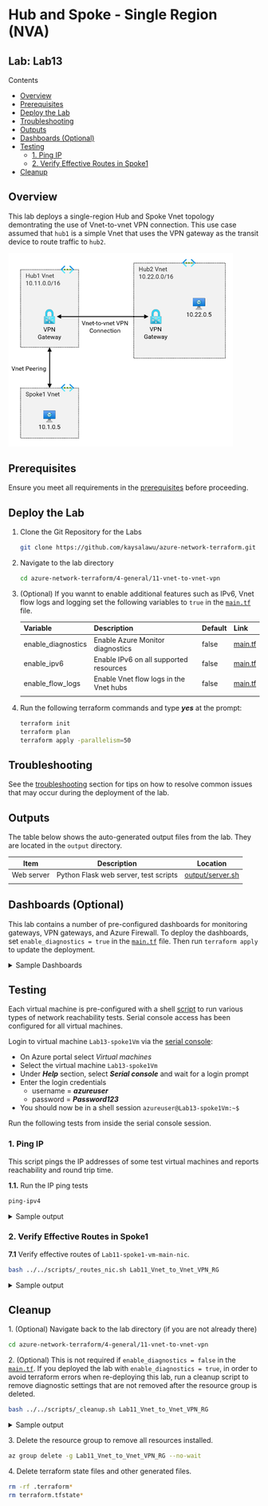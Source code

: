 # Hub and Spoke - Single Region (NVA) <!-- omit from toc -->

## Lab: Lab13 <!-- omit from toc -->

Contents

- [Overview](#overview)
- [Prerequisites](#prerequisites)
- [Deploy the Lab](#deploy-the-lab)
- [Troubleshooting](#troubleshooting)
- [Outputs](#outputs)
- [Dashboards (Optional)](#dashboards-optional)
- [Testing](#testing)
  - [1. Ping IP](#1-ping-ip)
  - [2. Verify Effective Routes in Spoke1](#2-verify-effective-routes-in-spoke1)
- [Cleanup](#cleanup)

## Overview

This lab deploys a single-region Hub and Spoke Vnet topology demontrating the use of Vnet-to-vnet VPN connection. This use case assumed that `hub1` is a simple Vnet that uses the VPN gateway as the transit device to route traffic to `hub2`.

<img src="./images/architecture.png" alt="Hub and Spoke (Single region)" width="450">

## Prerequisites

Ensure you meet all requirements in the [prerequisites](../../prerequisites/README.md) before proceeding.

## Deploy the Lab

1. Clone the Git Repository for the Labs

   ```sh
   git clone https://github.com/kaysalawu/azure-network-terraform.git
   ```

2. Navigate to the lab directory

   ```sh
   cd azure-network-terraform/4-general/11-vnet-to-vnet-vpn
   ```
3. (Optional) If you wannt to enable additional features such as IPv6, Vnet flow logs and logging set the following variables to `true` in the [`main.tf`](./02-main.tf) file.

   | Variable | Description | Default | Link |
   |----------|-------------|---------|------|
   | enable_diagnostics | Enable Azure Monitor diagnostics | false | [main.tf](./02-main.tf#L9) |
   | enable_ipv6 | Enable IPv6 on all supported resources | false | [main.tf](./02-main.tf#L10) |
   | enable_flow_logs | Enable Vnet flow logs in the Vnet hubs | false | [main.tf](./02-main.tf#L11) |
   ||||

4. Run the following terraform commands and type ***yes*** at the prompt:

   ```sh
   terraform init
   terraform plan
   terraform apply -parallelism=50
   ```

## Troubleshooting

See the [troubleshooting](../../troubleshooting/README.md) section for tips on how to resolve common issues that may occur during the deployment of the lab.

## Outputs

The table below shows the auto-generated output files from the lab. They are located in the `output` directory.

| Item    | Description  | Location |
|--------|--------|--------|
| Web server | Python Flask web server, test scripts | [output/server.sh](./output/server.sh) |
||||

## Dashboards (Optional)

This lab contains a number of pre-configured dashboards for monitoring gateways, VPN gateways, and Azure Firewall. To deploy the dashboards, set `enable_diagnostics = true` in the [`main.tf`](./02-main.tf) file. Then run `terraform apply` to update the deployment.

<details>

<summary>Sample Dashboards</summary>

To view the dashboards, follow the steps below:

1. From the Azure portal menu, select **Dashboard hub**.

2. Under **Browse**, select **Shared dashboards**.

3. Select the dashboard you want to view.

4. Click on a dashboard under **Go to dashboard** column.

   Sample dashboard for VPN gateway in ***hub1***.

    <img src="../../images/demos/hub-and-spoke/Lab13-hub1-vpngw-db.png" alt="Go to dashboard" width="900">

</details>
<p>

## Testing

Each virtual machine is pre-configured with a shell [script](../../scripts/server.sh) to run various types of network reachability tests. Serial console access has been configured for all virtual machines.

Login to virtual machine `Lab13-spoke1Vm` via the [serial console](https://learn.microsoft.com/en-us/troubleshoot/azure/virtual-machines/serial-console-overview#access-serial-console-for-virtual-machines-via-azure-portal):

- On Azure portal select *Virtual machines*
- Select the virtual machine `Lab13-spoke1Vm`
- Under ***Help*** section, select ***Serial console*** and wait for a login prompt
- Enter the login credentials
  - username = ***azureuser***
  - password = ***Password123***
- You should now be in a shell session `azureuser@Lab13-spoke1Vm:~$`

</details>
<p>

Run the following tests from inside the serial console session.

### 1. Ping IP

This script pings the IP addresses of some test virtual machines and reports reachability and round trip time.

**1.1.** Run the IP ping tests

```sh
ping-ipv4
```

<details>

<summary>Sample output</summary>

```sh
azureuser@spoke1Vm:~$ ping-ipv4

 ping ipv4 ...

hub1    - 10.11.0.5 -OK 1.590 ms
spoke1  - 10.1.0.5 -OK 0.058 ms
hub2    - 10.22.0.5 -OK 4.425 ms
internet - icanhazip.com -NA
```

</details>
<p>

### 2. Verify Effective Routes in Spoke1

 **7.1** Verify effective routes of `Lab11-spoke1-vm-main-nic`.

```bash
bash ../../scripts/_routes_nic.sh Lab11_Vnet_to_Vnet_VPN_RG
```

<details>

<summary>Sample output</summary>

```bash
Resource group: Lab11_Vnet_to_Vnet_VPN_RG

Available NICs:
1. Lab11-hub1-vm-main-nic
2. Lab11-hub2-vm-main-nic
3. Lab11-spoke1-vm-main-nic

Select NIC to view effective routes (enter the number)

Selection: 3

Effective routes for Lab11-spoke1-vm-main-nic

Source                 Prefix        State    NextHopType            NextHopIP
---------------------  ------------  -------  ---------------------  -----------
Default                10.1.0.0/16   Active   VnetLocal
Default                10.11.0.0/16  Active   VNetPeering
VirtualNetworkGateway  10.22.0.0/16  Active   VirtualNetworkGateway  10.11.16.6
VirtualNetworkGateway  10.22.0.0/16  Active   VirtualNetworkGateway  10.11.16.7
Default                0.0.0.0/0     Active   Internet
```

The virtual network gateway is the next hop for `hub2` IP range `10.22.0.0/16`.

</details>
<p>

## Cleanup

1\. (Optional) Navigate back to the lab directory (if you are not already there)

```sh
cd azure-network-terraform/4-general/11-vnet-to-vnet-vpn
```

2\. (Optional) This is not required if `enable_diagnostics = false` in the [`main.tf`](./02-main.tf). If you deployed the lab with `enable_diagnostics = true`, in order to avoid terraform errors when re-deploying this lab, run a cleanup script to remove diagnostic settings that are not removed after the resource group is deleted.

```sh
bash ../../scripts/_cleanup.sh Lab11_Vnet_to_Vnet_VPN_RG
```

<details>

<summary>Sample output</summary>

```sh
11-vnet-to-vnet-vpn$ bash ../../scripts/_cleanup.sh Lab11_Vnet_to_Vnet_VPN_RG

Resource group: Lab11_Vnet_to_Vnet_VPN_RG

⏳ Checking for diagnostic settings on resources in Lab11_Vnet_to_Vnet_VPN_RG ...
➜  Checking firewall ...
➜  Checking vnet gateway ...
➜  Checking vpn gateway ...
➜  Checking er gateway ...
➜  Checking app gateway ...
➜  Checking NVA vm extensions ...
⏳ Checking for azure policies in Lab11_Vnet_to_Vnet_VPN_RG ...
➜  Checking express route private peerings ...
Done!
```

</details>
<p>

3\. Delete the resource group to remove all resources installed.

```sh
az group delete -g Lab11_Vnet_to_Vnet_VPN_RG --no-wait
```

4\. Delete terraform state files and other generated files.

```sh
rm -rf .terraform*
rm terraform.tfstate*
```
